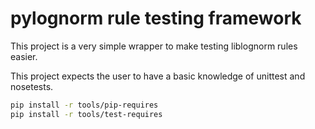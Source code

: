 # pylognorm rule testing framework

This project is a very simple wrapper to make testing liblognorm rules
easier.

This project expects the user to have a basic knowledge of unittest and
nosetests.

```bash
pip install -r tools/pip-requires
pip install -r tools/test-requires
```